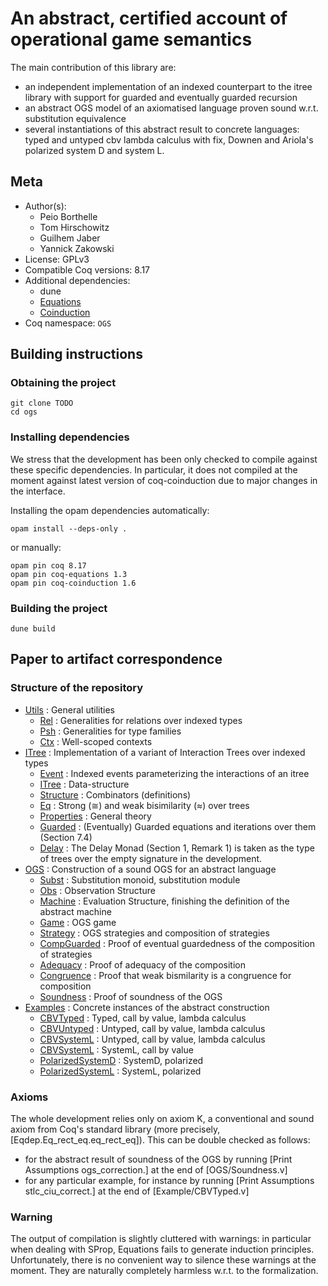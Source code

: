 # An abstract, certified account of operational game semantics

The main contribution of this library are:
- an independent implementation of an indexed counterpart to the itree library with support for guarded and eventually guarded recursion
- an abstract OGS model of an axiomatised language proven sound w.r.t. substitution equivalence
- several instantiations of this abstract result to concrete languages: typed and untyped cbv lambda calculus with fix, Downen and Ariola's polarized system D and system L.

## Meta

- Author(s):
  - Peio Borthelle
  - Tom Hirschowitz
  - Guilhem Jaber
  - Yannick Zakowski
- License:  GPLv3
- Compatible Coq versions: 8.17
- Additional dependencies:
  - dune
  - [Equations](https://github.com/mattam82/Coq-Equations)
  - [Coinduction](https://github.com/damien-pous/coinduction)
- Coq namespace: `OGS`

## Building instructions

### Obtaining the project

```shell
git clone TODO
cd ogs
```

### Installing dependencies

We stress that the development has been only checked to compile against these specific dependencies.
In particular, it does not compiled at the moment against latest version of coq-coinduction due to major changes in the interface.

Installing the opam dependencies automatically:
```shell
opam install --deps-only .
```
or manually:
```shell
opam pin coq 8.17
opam pin coq-equations 1.3
opam pin coq-coinduction 1.6
```

### Building the project

```shell
dune build
```

## Paper to artifact correspondence

### Structure of the repository

- [Utils](./theories/Utils/) : General utilities
  + [Rel](./theories/Utils/Rel.v) : Generalities for relations over indexed types
  + [Psh](./theories/Utils/Psh.v) : Generalities for type families
  + [Ctx](./theories/Utils/Ctx.v) : Well-scoped contexts
- [ITree](./theories/ITree/) : Implementation of a variant of Interaction Trees over indexed types
  + [Event](./theories/ITree/EVent.v) : Indexed events parameterizing the interactions of an itree
  + [ITree](./theories/ITree/ITree.v) : Data-structure
  + [Structure](./theories/ITree/Structure.v) : Combinators (definitions)
  + [Eq](./theories/ITree/Eq.v) : Strong (≅) and weak bisimilarity (≈) over trees
  + [Properties](./theories/ITree/Properties.v) : General theory
  + [Guarded](./theories/ITree/Guarded.v) : (Eventually) Guarded equations and iterations over them (Section 7.4)
  + [Delay](./theories/ITree/Delay.v) : The Delay Monad (Section 1, Remark 1) is taken as the type of trees over the empty signature in the development.
- [OGS](./theories/OGS/) : Construction of a sound OGS for an abstract language
  + [Subst](./theories/OGS/Subst.v) : Substitution monoid, substitution module
  + [Obs](./theories/OGS/Obs.v) : Observation Structure
  + [Machine](./theories/Machine.v) : Evaluation Structure, finishing the definition of the abstract machine
  + [Game](./theories/OGS/Game.v) : OGS game
  + [Strategy](./theories/OGS/Strategy.v) : OGS strategies and composition of strategies
  + [CompGuarded](./theories/OGS/CompGuarded.v) : Proof of eventual guardedness of the composition of strategies
  + [Adequacy](./theories/OGS/Adequacy.v) : Proof of adequacy of the composition
  + [Congruence](./theories/OGS/Congruence.v) : Proof that weak bismilarity is a congruence for composition
  + [Soundness](./theories/OGS/Soundness.v) : Proof of soundness of the OGS
- [Examples](./theories/Examples/) : Concrete instances of the abstract construction
  + [CBVTyped](./theories/Examples/Lambda/CBVTyped.v) : Typed, call by value, lambda calculus
  + [CBVUntyped](./theories/Examples/Lambda/CBVUntyped.v) : Untyped, call by value, lambda calculus
  + [CBVSystemL](./theories/Examples/Lambda/CBVUntyped.v) : Untyped, call by value, lambda calculus
  + [CBVSystemL](./theories/Examples/Mu/CBVSystemL.v) : SystemL, call by value
  + [PolarizedSystemD](./theories/Examples/Mu/PolarizedSystemD.v) : SystemD, polarized
  + [PolarizedSystemL](./theories/Examples/Mu/PolyrizedSystemL.v) : SystemL, polarized

### Axioms

The whole development relies only on axiom K, a conventional and sound axiom from Coq's standard library (more precisely, [Eqdep.Eq_rect_eq.eq_rect_eq]).
This can be double checked as follows:
- for the abstract result of soundness of the OGS by running [Print Assumptions ogs_correction.] at the end of [OGS/Soundness.v]
- for any particular example, for instance by running [Print Assumptions stlc_ciu_correct.] at the end of [Example/CBVTyped.v]

### Warning

The output of compilation is slightly cluttered with warnings: in particular when dealing with SProp, Equations fails to generate induction principles. Unfortunately, there is no convenient way to silence these warnings at the moment. They are naturally completely harmless w.r.t. to the formalization.


